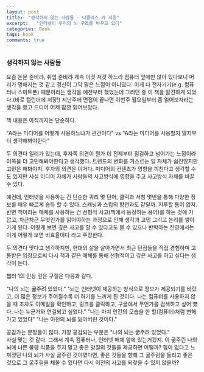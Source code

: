 ```yaml
---
layout: post
title:  "생각하지 않는 사람들 - 니콜라스 카 지음"
excerpt:   "인터넷이 우리의 뇌 구조를 바꾸고 있다"
categories: Book
tags: book
comments: true
---
```


### 생각하지 않는 사람들
요즘 논문 준비랴, 취업 준비랴 계속 이것 저것 하느라 컴퓨터 앞에만 앉아 있다보니 머리가 멍해지는 것 같고 정신이 그닥 맑은 느낌이 아니였다. 이게 다 전자기기(e.g. 컴퓨터나 스마트폰) 때문이라는 생각을 예전부터 했었는데 그러던 중 이 책을 발견하게 되었다.(바로 캘린더에 저장!) 지난주에 면접이 끝나면 이번주 월요일부터 좀 읽어보자라는 생각을 했고 드디어 어제 잠깐 읽어보았다.

책 내용은 아직까지는 단순하다.

"A라는 미디어를 어떻게 사용하느냐가 관건이다" vs "A라는 미디어를 사용할지 말지부터 생각해봐야한다"

두 의견다 일리가 있는데, 후자쪽 의견이 뭔가 더 전제부터 점검하고 넘어가는 느낌이라 이쪽을 더 고민해봐야한다고 생각했다. 트렌드의 변화를 거스르는 일 자체가 쉽진않지만 고민은 해봐야지. 후자의 의견은 이거다. 미디어의 컨텐츠가 영향을 끼친다고 생각할 수도 있지만 사실 미디어 자체가 사람들의 사고방식에 영향을 주고 사고방식 자체를 바꿀 수 있다.

예컨데, 인터넷을 사용하는 건 단순한 쿼리 몇 단어, 클릭과 서칭 몇번을 통해 다양한 정보를 매우 빠르게 습득 할 수 있다. 스캐닝과 스킵의 향연과도 같달까. 지루할 틈이 없지.
반면 책이라는 매체를 사용하는 건 선형적 사고(책에서 등장하는 용어)를 하는 것에 가깝고, 차근차근 무엇인가를 읽어야하는 과정으로 인해 생각과 고민 그리고 논리를 쌓아가게 된다. 어떻게 보면 깊은 사고를 할 수 있다고도 볼 수 있으나 반박하는 진영에서는 이게 어떻게 보면 비효율이다 라고 주장한다.

두 의견다 맞다고 생각하지만, 현대의 삶을 살아가면서 최근 단점들을 직접 경험하며 고통받은 입장으로써 다시 책과 같은 매체를 통해 선형적이고 깊은 사고를 하고 싶다는 생각이 든다.

챕터 1의 인상 깊은 구절은 다음과 같다.

"나의 뇌는 굶주려 있었다."
"뇌는 인터넷이 제공하는 방식으로 정보가 제공되기를 바랐고, 더 많은 정보가 주어질수록 더 허기를 느끼게 된 것이다. 나는 컴퓨터를 사용하지 않을 때 조차도 이메일을 확인하고, 링크를 클릭하고, 구글에서 무언가를 검색하고 싶어 헀다. 나는 누군가와 연걸되고 싶었다."
"나는 마치 인간의 모습을 한 할(컴퓨터)처럼 변해가고 있었다"
"나는 이전의 뇌를 잃어버린 것이다."

공감가는 문장들이 많다. 가장 공감되는 부분은 "나의 뇌는 굶주려 있었다."   
사실 맞는 것 같다. 그래서 계속 컴퓨터나, 인터넷 매체 앞에 있는거겠지. 이 굶주린 나의 뇌에 나쁜 불량 식품을 주지 말고 좋은 양질의 것들을 제공하면 어떨까? 힘이 없다고 느껴졌던 나의 뇌가 사실 굶주린 것이였다면, 좋은 것들을 향해 그 굶주림을 돌리고 좋은 것으로 그 굶주림을 채울 수 있다면 다시 이전의 사고를 되찾을 수 있지 않을까?
